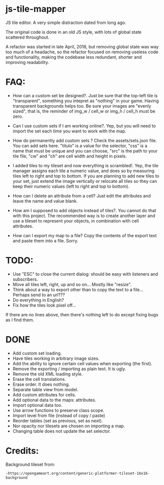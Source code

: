 # js-tile-mapper

JS tile editor. A very simple distraction dated from long ago.

The original code is done in an old JS style, with lots of global state scattered throughout. 

A refactor was started in late April, 2018, but removing global state was way too much of a headache, so the refactor focused on removing useless code and functionality, making the codebase less redundant, shorter and improving readability.

# FAQ:

- How can a custom set be designed?.
	Just be sure that the top-left tile is "transparent", something you intepret as "nothing" in your game.
	Having transparent backgrounds helps too.
	Be sure your images are "evenly sized", that is, the reminder of img_w / cell_w or img_h / cell_h must be zero.

- Can I use custom sets if I am working online?.
	Yep, but you will need to import the set each time you want to work with the map.

- How do permanently add custom sets ? 
	Check the assets/sets.json file. You can add sets here. "titulo" is a value for the selector, "css" is a name that must be unique and you can choose, "src" is the path to your tile file, "cw" and "ch" are cell width and height in pixels.

- I added tiles to my tileset and now everything is scrambled!.
	Yep, the tile manager assigns each tile a numeric value, and does so by measuring tiles left to right and top to bottom. If you are planning to add new tiles to your set, just extend the image vertically or relocate all tiles so they can keep their numeric values (left to right and top to bottom).

- How can I delete an attribute from a cell?
	Just edit the attributes and leave the name and value blank.

- How am I supposed to add objects instead of tiles?.
	You cannot do that with this project. The recommended way is to create another layer and use a tileset to represent your objects, in combination with cell attributes.

- How can I export my map to a file?
	Copy the contents of the export text and paste them into a file. Sorry.

# TODO: 

- Use "ESC" to close the current dialog: should be easy with listeners and subscribers.
- Move all tiles left, right, up and so on... Mostly like "resize".
- Think about a way to export other than to copy the text to a file... Perhaps send to an url???
- Do everything in English?
- Fix how the tiles look pixel off...

If there are no lines above, then there's nothing left to do except fixing bugs as I find them.

# DONE 

- Add custom set loading.
- Have tiles working in arbitrary image sizes.
- Add the ability to ignore certain cell values when exporting (the first).
- Remove the exporting / importing as plain text. It is ugly.
- Remove the old XML loading style.
- Erase the cell translations.
- Erase order. It does nothing.
- Separate table view from model.
- Add custom attributes for cells.
- Add optional data to the maps: attributes.
- Import optional data too.
- Use arrow functions to preserve class scope.
- Import level from file (instead of copy / paste)
- Reorder tables (set as previous, set as next).
- Nor opacity nor tilesets are chosen on importing a map.
- Changing table does not update the set selector.

# Credits:

Background tileset from:

	-https://opengameart.org/content/generic-platformer-tileset-16x16-background
